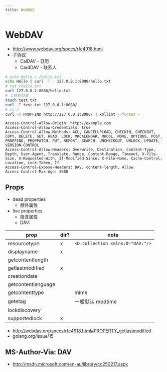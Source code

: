 ```yaml
---
title: WebDAV
---
```


# WebDAV

- http://www.webdav.org/specs/rfc4918.html
- 子协议
  - CalDAV - 日历
  - CardDAV - 联系人

```bash
# echo Hello > /hello.txt
echo Hello | curl -T - 127.0.0.1:8080/hello.txt
# cat /hello.txt
curl 127.0.0.1:8080/hello.txt
# 上传到目录
touch test.txt
curl -T test.txt 127.0.0.1:8080/
# ls /
curl -X PROPFIND http://127.0.0.1:8080/ | xmllint --format -
```

```http title="cors"
Access-Control-Allow-Origin: http://example.com
Access-Control-Allow-Credentials: true
Access-Control-Allow-Methods: ACL, CANCELUPLOAD, CHECKIN, CHECKOUT, COPY, DELETE, GET, HEAD, LOCK, MKCALENDAR, MKCOL, MOVE, OPTIONS, POST, PROPFIND, PROPPATCH, PUT, REPORT, SEARCH, UNCHECKOUT, UNLOCK, UPDATE, VERSION-CONTROL
Access-Control-Allow-Headers: Overwrite, Destination, Content-Type, Depth, User-Agent, Translate, Range, Content-Range, Timeout, X-File-Size, X-Requested-With, If-Modified-Since, X-File-Name, Cache-Control, Location, Lock-Token, If
Access-Control-Expose-Headers: DAV, content-length, Allow
Access-Control-Max-Age: 3600
```

## Props

- dead properties
  - 额外属性
- live properties
  - 隐含属性
  - DAV:

| prop               | dir? | note                             |
| ------------------ | ---- | -------------------------------- |
| resourcetype       | x    | `<D:collection xmlns:D="DAV:"/>` |
| displayname        | x    |
| getcontentlength   |
| getlastmodified    | x    |
| creationdate       |
| getcontentlanguage |
| getcontenttype     |      | mime                             |
| getetag            |      | 一般默认 modtime                 |
| lockdiscovery      |
| supportedlock      | x    |

- http://webdav.org/specs/rfc4918.html#PROPERTY_getlastmodified
- golang.org/issue/15

## MS-Author-Via: DAV

- http://msdn.microsoft.com/en-au/library/cc250217.aspx
